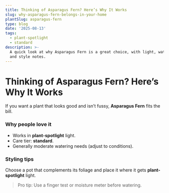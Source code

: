 ```yaml
---
title: Thinking of Asparagus Fern? Here’s Why It Works
slug: why-asparagus-fern-belongs-in-your-home
plantSlug: asparagus-fern
type: blog
date: '2025-08-13'
tags:
  - plant-spotlight
  - standard
description: >-
  A quick look at why Asparagus Fern is a great choice, with light, watering,
  and style notes.
---
```

# Thinking of Asparagus Fern? Here’s Why It Works

If you want a plant that looks good and isn’t fussy, **Asparagus Fern** fits the bill.

### Why people love it
- Works in **plant-spotlight** light.
- Care tier: **standard**.
- Generally moderate watering needs (adjust to conditions).

### Styling tips
Choose a pot that complements its foliage and place it where it gets **plant-spotlight** light.
  
> Pro tip: Use a finger test or moisture meter before watering.
